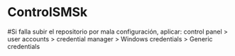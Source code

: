 # ControlSMSk

#Si falla subir el repositorio por mala configuración, aplicar: 
control panel > user accounts > credential manager > Windows credentials > Generic credentials
